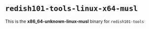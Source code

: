 # `redish101-tools-linux-x64-musl`

This is the **x86_64-unknown-linux-musl** binary for `redish101-tools`
